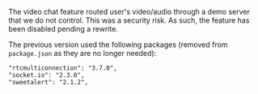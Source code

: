The video chat feature routed user's video/audio through a demo server that we do not control. This was a security risk. As such, the feature has been disabled pending a rewrite.

The previous version used the following packages (removed from `package.json` as they are no longer needed):
```
"rtcmulticonnection": "3.7.0",
"socket.io": "2.3.0",
"sweetalert": "2.1.2",
```